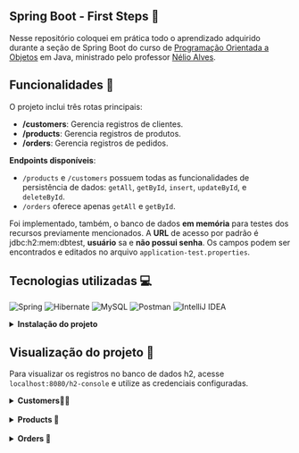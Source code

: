 ## Spring Boot - First Steps 👣

Nesse repositório coloquei em prática todo o aprendizado adquirido durante a seção de Spring Boot do curso de [Programação Orientada a Objetos](https://www.udemy.com/course/java-curso-completo/) em Java, ministrado pelo professor [Nélio Alves](https://www.udemy.com/course/java-curso-completo/?couponCode=ST10MT8624#instructor-1).

## Funcionalidades 🚀

O projeto inclui três rotas principais:
- **/customers**: Gerencia registros de clientes.
- **/products**: Gerencia registros de produtos.
- **/orders**: Gerencia registros de pedidos.

**Endpoints disponíveis**:
- `/products` e `/customers` possuem todas as funcionalidades de persistência de dados: `getAll`, `getById`, `insert`, `updateById`, e `deleteById`.
- `/orders` oferece apenas `getAll` e `getById`.

Foi implementado, também, o banco de dados __em memória__ para testes dos recursos previamente mencionados. A __URL__ de acesso por padrão é jdbc:h2:mem:dbtest, __usuário__ sa e __não possui senha__. Os campos podem ser encontrados e editados no arquivo ``application-test.properties``.

## Tecnologias utilizadas 💻

![Spring](https://img.shields.io/badge/spring-%236DB33F.svg?style=for-the-badge&logo=spring&logoColor=white)
![Hibernate](https://img.shields.io/badge/Hibernate-59666C?style=for-the-badge&logo=Hibernate&logoColor=white)
![MySQL](https://img.shields.io/badge/mysql-4479A1.svg?style=for-the-badge&logo=mysql&logoColor=white)
![Postman](https://img.shields.io/badge/Postman-FF6C37?style=for-the-badge&logo=postman&logoColor=white)
![IntelliJ IDEA](https://img.shields.io/badge/IntelliJIDEA-000000.svg?style=for-the-badge&logo=intellij-idea&logoColor=lightblue)

<details>

<summary> <strong>Instalação do projeto</strong></summary>

## Pré-requisitos

Certifique-se que o Maven está instalado em sua máquina para rodar a aplicação por linha de comando. Caso não tenha o Maven instalado, você pode baixá-lo [aqui](https://maven.apache.org/download.cgi). Se preferir não executar por linha de comando, você pode abrir o projeto com sua IDE preferida, e então executar a classe ``SpringbootProjectApplication``.

## Instalação ⚙️

Realize os passos abaixo para rodar localmente este projeto:

1. Clone esse repositório:
   ``https://github.com/lucas-h-lopes/spring-boot-first-steps.git``

2. No seu terminal, acesse o caminho do projeto com:
   ``cd caminho_do_projeto``

3. Execute o comando:
   ``mvn spring-boot:run``

Ao finalizar este procedimento, a aplicação poderá ser encontrada na URL padrão **localhost:8080**.

</details>



## Visualização do projeto 👀

Para visualizar os registros no banco de dados h2, acesse ``localhost:8080/h2-console`` e utilize as credenciais configuradas.


<details>


<summary><strong>Customers🧑🏻‍</strong></summary>

#### GET

Listagem de todos os Customers:
![img.png](images/img.png)

Listagem de um Customer específico:

![img.png](images/img_1.png)

Tentando listar um Customer que não existe:

![img.png](images/img_2.png)

#### POST

Inserindo um novo Customer:

![img.png](images/img_3.png)

💡 Podemos visualizar o caminho do registro criado em **Headers**
![img](images/img_4.png)

Tentando inserir um Customer sem informar um email (também possuem validações para nome, formato do email, tamanho do nome (3 a 30 caracteres) e obrigatoriedade dos campos):

![img](images/img_5.png)

Tentando inserir um Customer com email duplicado:

![img](images/img_11.png)

#### PUT

Atualizando um registro existente:

![img](images/img_6.png)

Tentando atualizar um registro inexistente:

![img](images/img_7.png)

Tentando atualizar o email de um registro para um email já cadastrado:

![img](images/img_9.png)

Tentando atualizar o nome de um registro para um menor que 3 caracteres (possui as mesmas validações de inserção):

![img](images/img_10.png)

#### DELETE

Tentando excluir um registro (tratada a exceção de Violação de Dados):

![img](images/img_12.png)

Tentando excluir um registro que não existe:

![img](images/img_13.png)

</details>

<br>

<details>
<summary><strong>Products 🧽</strong></summary>



#### GET

Listagem de todos os Products:

![img](images/img_14.png)

Listagem de um Product específico:

![img](images/img_15.png)

Tentando listar um Product que não existe:

![img](images/img_16.png)

#### POST

Inserindo um novo Product:

![img](images/img_17.png)

💡 Podemos visualizar o caminho do registro criado em **Headers**

![img](images/img_18.png)

Tentando inserir um Product informando um preço menor do que 1 (também possuem validações para tamanho do nome, quantidade em estoque e obrigatoriedade dos campos):

![img](images/img_19.png)

Tentando inserir um Product com nome duplicado:

![img](images/img_20.png)

#### PUT

Atualizando um registro existente:

![img](images/img_21.png)

Tentando atualizar um registro inexistente:

![img](images/img_22.png)

Tentando atualizar o nome de um registro para um nome já cadastrado:

![img](images/img_23.png)

Tentando atualizar a quantidade em estoque de um registro para um valor menor do que 0 (possui as mesmas validações de inserção):

![img](images/img_24.png)

#### DELETE

Tentando excluir um registro (tratada a exceção de Violação de Dados):

![img](images/img_25.png)

Tentando excluir um registro que não existe:

![img](images/img_26.png)

</details>

<br>

<details>
<summary><strong>Orders 📜</strong></summary>


#### GET

Listagem de todas as Orders:

![img](images/img_27.png)

Listagem de uma Order específica:

![img](images/img_28.png)

Tentando listar uma Order que não existe:

![img](images/img_29.png)

</details>
